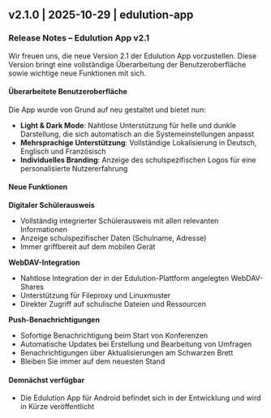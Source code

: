 ## v2.1.0 | 2025-10-29 | edulution-app

### Release Notes – Edulution App v2.1

Wir freuen uns, die neue Version 2.1 der Edulution App vorzustellen. Diese Version bringt eine vollständige Überarbeitung der Benutzeroberfläche sowie wichtige neue Funktionen mit sich.

#### Überarbeitete Benutzeroberfläche

Die App wurde von Grund auf neu gestaltet und bietet nun:

- **Light & Dark Mode**: Nahtlose Unterstützung für helle und dunkle Darstellung, die sich automatisch an die Systemeinstellungen anpasst
- **Mehrsprachige Unterstützung**: Vollständige Lokalisierung in Deutsch, Englisch und Französisch
- **Individuelles Branding**: Anzeige des schulspezifischen Logos für eine personalisierte Nutzererfahrung

#### Neue Funktionen

**Digitaler Schülerausweis**
- Vollständig integrierter Schülerausweis mit allen relevanten Informationen
- Anzeige schulspezifischer Daten (Schulname, Adresse)
- Immer griffbereit auf dem mobilen Gerät

**WebDAV-Integration**
- Nahtlose Integration der in der Edulution-Plattform angelegten WebDAV-Shares
- Unterstützung für Fileproxy und Linuxmuster
- Direkter Zugriff auf schulische Dateien und Ressourcen

**Push-Benachrichtigungen**
- Sofortige Benachrichtigung beim Start von Konferenzen
- Automatische Updates bei Erstellung und Bearbeitung von Umfragen
- Benachrichtigungen über Aktualisierungen am Schwarzen Brett
- Bleiben Sie immer auf dem neuesten Stand

#### Demnächst verfügbar

- Die Edulution App für Android befindet sich in der Entwicklung und wird in Kürze veröffentlicht